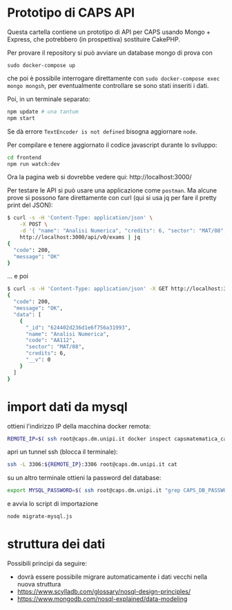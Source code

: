 # Prototipo di CAPS API

Questa cartella contiene un prototipo di API per CAPS usando Mongo + Express, che 
potrebbero (in prospettiva) sostituire CakePHP. 

Per provare il repository si può avviare un database mongo di prova con 
```
sudo docker-compose up
```
che poi è possibile interrogare direttamente con ```sudo docker-compose exec mongo mongsh```,
per eventualmente controllare se sono stati inseriti i dati. 

Poi, in un terminale separato:
```bash
npm update # una tantum
npm start
```
Se dà errore `TextEncoder is not defined` bisogna aggiornare `node`.

Per compilare e tenere aggiornato il codice javascript durante lo sviluppo:
```bash
cd frontend
npm run watch:dev
```

Ora la pagina web si dovrebbe vedere qui: http://localhost:3000/

Per testare le API si può usare una applicazione 
come `postman`. 
Ma alcune prove si possono fare direttamente con curl (qui si usa jq per 
fare il pretty print del JSON):
```bash
$ curl -s -H 'Content-Type: application/json' \
    -X POST \
    -d '{ "name": "Analisi Numerica", "credits": 6, "sector": "MAT/08", "code": "AA112" }' \
    http://localhost:3000/api/v0/exams | jq
{
  "code": 200,
  "message": "OK"
}
```
... e poi
```bash
$ curl -s -H 'Content-Type: application/json' -X GET http://localhost:3000/api/v0/exams | jq
{
  "code": 200,
  "message": "OK",
  "data": [
    {
      "_id": "624402d236d1e6f756a31993",
      "name": "Analisi Numerica",
      "code": "AA112",
      "sector": "MAT/08",
      "credits": 6,
      "__v": 0
    }
  ]
}

```
# import dati da mysql

ottieni l'indirizzo IP della macchina docker remota:
```bash
REMOTE_IP=$( ssh root@caps.dm.unipi.it docker inspect capsmatematica_caps-db_1 | grep IPAddress | tail -1 | cut -f4 -d\" )
```
apri un tunnel ssh (blocca il terminale):
```bash
ssh -L 3306:${REMOTE_IP}:3306 root@caps.dm.unipi.it cat
```

su un altro terminale 
ottieni la password del database:
```bash
export MYSQL_PASSWORD=$( ssh root@caps.dm.unipi.it "grep CAPS_DB_PASSWORD docker/caps-matematica/caps.env" | cut -f2 -d= )
```
e avvia lo script di importazione
```bash
node migrate-mysql.js
```

# struttura dei dati

Possibili princìpi da seguire:

* dovrà essere possibile migrare automaticamente i dati vecchi nella nuova struttura
* https://www.scylladb.com/glossary/nosql-design-principles/
* https://www.mongodb.com/nosql-explained/data-modeling
